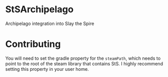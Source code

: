 # StSArchipelago
Archipelago integration into Slay the Spire

# Contributing
You will need to set the gradle property for the `steamPath`,
which needs to point to the root of the steam library that contains
StS.  I highly recommend setting this property in your user home.